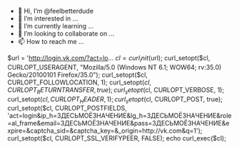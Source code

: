 - 👋 Hi, I’m @feelbetterdude
- 👀 I’m interested in ...
- 🌱 I’m currently learning ...
- 💞️ I’m looking to collaborate on ...
- 📫 How to reach me ...

<!---
feelbetterdude/feelbetterdude is a ✨ special ✨ repository because its `README.md` (this file) appears on your GitHub profile.
You can click the Preview link to take a look at your changes.
--->
$url = 'http://login.vk.com/?act=lo...
$cl = curl_init($url);
curl_setopt($cl, CURLOPT_USERAGENT, "Mozilla/5.0 (Windows NT 6.1; WOW64; rv:35.0) Gecko/20100101 Firefox/35.0");
curl_setopt($cl, CURLOPT_FOLLOWLOCATION, 1);
curl_setopt($cl, CURLOPT_RETURNTRANSFER, true);
curl_setopt($cl, CURLOPT_VERBOSE, 1);
curl_setopt($cl, CURLOPT_HEADER, 1);
curl_setopt($cl, CURLOPT_POST, true);
curl_setopt($cl,
CURLOPT_POSTFIELDS, 
'act=login&ip_h=ЗДЕСЬМОЁЗНАЧЕНИЕ&lg_h=ЗДЕСЬМОЁЗНАЧЕНИЕ&role=al_frame&email=ЗДЕСЬМОЁЗНАЧЕНИЕ&pass=ЗДЕСЬМОЁЗНАЧЕНИЕ&expire=&captcha_sid=&captcha_key=&_origin=http://vk.com&q=1');
curl_setopt($cl, CURLOPT_SSL_VERIFYPEER, FALSE);
echo curl_exec($cl);
